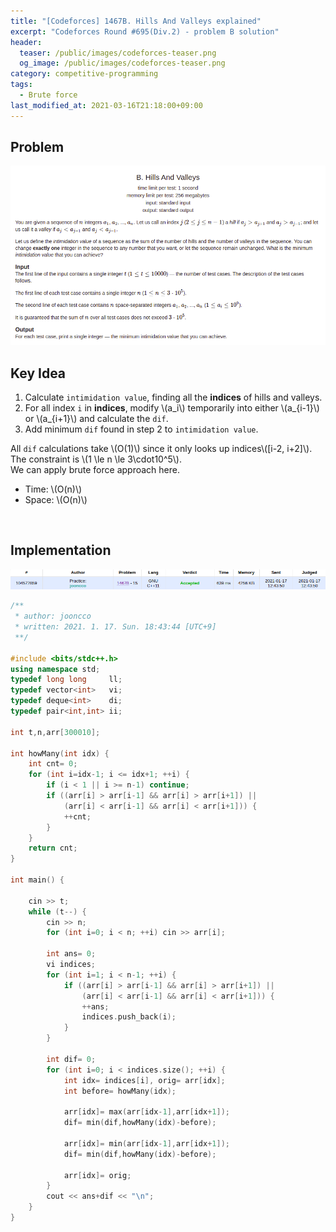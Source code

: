```yaml
---
title: "[Codeforces] 1467B. Hills And Valleys explained"
excerpt: "Codeforces Round #695(Div.2) - problem B solution"
header:
  teaser: /public/images/codeforces-teaser.png
  og_image: /public/images/codeforces-teaser.png
category: competitive-programming
tags:
  - Brute force
last_modified_at: 2021-03-16T21:18:00+09:00
---
```


## Problem
<a href="http://codeforces.com/contest/1467/problem/B">
    <img src="/public/images/codeforces-1467B.png"/>
</a>

<br/>

## Key Idea

1. Calculate `intimidation value`, finding all the **indices** of hills and valleys.
2. For all index `i` in **indices**, modify \\(a_i\\) temporarily into either \\(a_{i-1}\\) or \\(a_{i+1}\\) and calculate the `dif`.
3. Add minimum `dif` found in step 2 to `intimidation value`.

All `dif` calculations take \\(O(1)\\) since it only looks up indices\\([i-2, i+2]\\).  
The constraint is \\(1 \le n \le 3\cdot10^5\\).  
We can apply brute force approach here.

- Time: \\(O(n)\\)  
- Space: \\(O(n)\\)

<br/>

## Implementation
<img src="/public/images/codeforces-1467B-result.png"/>

```cpp
/**
 * author: jooncco
 * written: 2021. 1. 17. Sun. 18:43:44 [UTC+9]
 **/

#include <bits/stdc++.h>
using namespace std;
typedef long long     ll;
typedef vector<int>   vi;
typedef deque<int>    di;
typedef pair<int,int> ii;

int t,n,arr[300010];

int howMany(int idx) {
    int cnt= 0;
    for (int i=idx-1; i <= idx+1; ++i) {
        if (i < 1 || i >= n-1) continue;
        if ((arr[i] > arr[i-1] && arr[i] > arr[i+1]) ||
            (arr[i] < arr[i-1] && arr[i] < arr[i+1])) {
            ++cnt;
        }
    }
    return cnt;
}

int main() {

    cin >> t;
    while (t--) {
        cin >> n;
        for (int i=0; i < n; ++i) cin >> arr[i];

        int ans= 0;
        vi indices;
        for (int i=1; i < n-1; ++i) {
            if ((arr[i] > arr[i-1] && arr[i] > arr[i+1]) ||
                (arr[i] < arr[i-1] && arr[i] < arr[i+1])) {
                ++ans;
                indices.push_back(i);
            }
        }

        int dif= 0;
        for (int i=0; i < indices.size(); ++i) {
            int idx= indices[i], orig= arr[idx];
            int before= howMany(idx);

            arr[idx]= max(arr[idx-1],arr[idx+1]);
            dif= min(dif,howMany(idx)-before);

            arr[idx]= min(arr[idx-1],arr[idx+1]);
            dif= min(dif,howMany(idx)-before);

            arr[idx]= orig;
        }
        cout << ans+dif << "\n";
    }
}
```